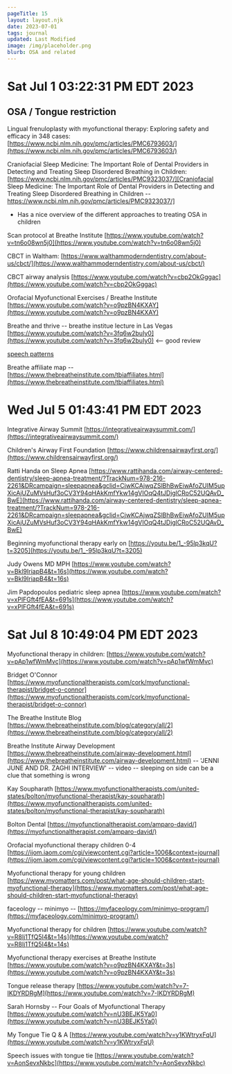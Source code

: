 ```yaml
---
pageTitle: 15
layout: layout.njk
date: 2023-07-01
tags: journal
updated: Last Modified
image: /img/placeholder.png
blurb: OSA and related 
---
```


# Sat Jul  1 03:22:31 PM EDT 2023

## OSA / Tongue restriction

Lingual frenuloplasty with myofunctional therapy: Exploring safety and efficacy in 348 cases:
[https://www.ncbi.nlm.nih.gov/pmc/articles/PMC6793603/](https://www.ncbi.nlm.nih.gov/pmc/articles/PMC6793603/)

Craniofacial Sleep Medicine: The Important Role of Dental Providers in Detecting and Treating Sleep Disordered Breathing in Children: [https://www.ncbi.nlm.nih.gov/pmc/articles/PMC9323037/][Craniofacial Sleep Medicine: The Important Role of Dental Providers in Detecting and Treating Sleep Disordered Breathing in Children -- https://www.ncbi.nlm.nih.gov/pmc/articles/PMC9323037/]
- Has a nice overview of the different approaches to treating OSA in children

Scan protocol at Breathe Institute [https://www.youtube.com/watch?v=tn6o08wn5j0](https://www.youtube.com/watch?v=tn6o08wn5j0)

CBCT in Waltham: [https://www.walthammoderndentistry.com/about-us/cbct/](https://www.walthammoderndentistry.com/about-us/cbct/)

CBCT airway analysis [https://www.youtube.com/watch?v=cbp2OkGggac](https://www.youtube.com/watch?v=cbp2OkGggac)

Orofacial Myofunctional Exercises / Breathe Institute [https://www.youtube.com/watch?v=o9pzBN4KXAY](https://www.youtube.com/watch?v=o9pzBN4KXAY)

Breathe and thrive -- breathe institue lecture in Las Vegas [https://www.youtube.com/watch?v=3fq6w2buIy0](https://www.youtube.com/watch?v=3fq6w2buIy0) <-- good review

[speech patterns](https://youtu.be/3fq6w2buIy0?t=1076)

Breathe affiliate map -- [https://www.thebreatheinstitute.com/tbiaffiliates.html](https://www.thebreatheinstitute.com/tbiaffiliates.html)


# Wed Jul  5 01:43:41 PM EDT 2023

Integrative Airway Summit [https://integrativeairwaysummit.com/](https://integrativeairwaysummit.com/)

Children's Airway First Foundation [https://www.childrensairwayfirst.org/](https://www.childrensairwayfirst.org/)

Ratti Handa on Sleep Apnea [https://www.rattihanda.com/airway-centered-dentistry/sleep-apnea-treatment/?TrackNum=978-216-2261&DRcampaign=sleepapnea&gclid=CjwKCAjwqZSlBhBwEiwAfoZUIM5upXicAjUZuMVsHuf3oCV3Y94qHAkKmfYkw14gVIOqQ4tJDjglCRoC52UQAvD_BwE](https://www.rattihanda.com/airway-centered-dentistry/sleep-apnea-treatment/?TrackNum=978-216-2261&DRcampaign=sleepapnea&gclid=CjwKCAjwqZSlBhBwEiwAfoZUIM5upXicAjUZuMVsHuf3oCV3Y94qHAkKmfYkw14gVIOqQ4tJDjglCRoC52UQAvD_BwE)

Beginning myofunctional therapy early on [https://youtu.be/1_-95lp3kqU?t=3205](https://youtu.be/1_-95lp3kqU?t=3205)

Judy Owens MD MPH [https://www.youtube.com/watch?v=Bkl9IriapB4&t=16s](https://www.youtube.com/watch?v=Bkl9IriapB4&t=16s)

Jim Papdopoulos pediatric sleep apnea [https://www.youtube.com/watch?v=xPlFGft4fEA&t=691s](https://www.youtube.com/watch?v=xPlFGft4fEA&t=691s)


# Sat Jul  8 10:49:04 PM EDT 2023

Myofunctional therapy in children: [https://www.youtube.com/watch?v=pAp1wfWmMvc](https://www.youtube.com/watch?v=pAp1wfWmMvc) 

Bridget O'Connor [https://www.myofunctionaltherapists.com/cork/myofunctional-therapist/bridget-o-connor](https://www.myofunctionaltherapists.com/cork/myofunctional-therapist/bridget-o-connor)

The Breathe Institute Blog [https://www.thebreatheinstitute.com/blog/category/all/2](https://www.thebreatheinstitute.com/blog/category/all/2)

Breathe Institute Airway Development [https://www.thebreatheinstitute.com/airway-development.html](https://www.thebreatheinstitute.com/airway-development.html) -- 'JENNI JUNE AND DR. ZAGHI INTERVIEW' -- video -- sleeping on side can be a clue that something is wrong

Kay Soupharath [https://www.myofunctionaltherapists.com/united-states/bolton/myofunctional-therapist/kay-soupharath](https://www.myofunctionaltherapists.com/united-states/bolton/myofunctional-therapist/kay-soupharath)

Bolton Dental [https://myofunctionaltherapist.com/amparo-david/](https://myofunctionaltherapist.com/amparo-david/)

Orofacial myofunctional therapy children 0-4 [https://ijom.iaom.com/cgi/viewcontent.cgi?article=1006&context=journal](https://ijom.iaom.com/cgi/viewcontent.cgi?article=1006&context=journal)

Myofunctional therapy for young children [https://www.myomatters.com/post/what-age-should-children-start-myofunctional-therapy](https://www.myomatters.com/post/what-age-should-children-start-myofunctional-therapy)

faceology -- minimyo -- [https://myfaceology.com/minimyo-program/](https://myfaceology.com/minimyo-program/)

Myofunctional therapy for children [https://www.youtube.com/watch?v=R8lj1TfQ5I4&t=14s](https://www.youtube.com/watch?v=R8lj1TfQ5I4&t=14s)

Myofunctional therapy exercises at Breathe Institute [https://www.youtube.com/watch?v=o9pzBN4KXAY&t=3s](https://www.youtube.com/watch?v=o9pzBN4KXAY&t=3s)

Tongue release therapy [https://www.youtube.com/watch?v=7-IKDYRDRgM](https://www.youtube.com/watch?v=7-IKDYRDRgM)

Sarah Hornsby -- Four Goals of Myofunctional Therapy [https://www.youtube.com/watch?v=nU3BEJK5Ya0](https://www.youtube.com/watch?v=nU3BEJK5Ya0)

My Tongue Tie Q & A [https://www.youtube.com/watch?v=y1KWtryxFqU](https://www.youtube.com/watch?v=y1KWtryxFqU)

Speech issues with tongue tie [https://www.youtube.com/watch?v=AonSevxNkbc](https://www.youtube.com/watch?v=AonSevxNkbc)    

  




